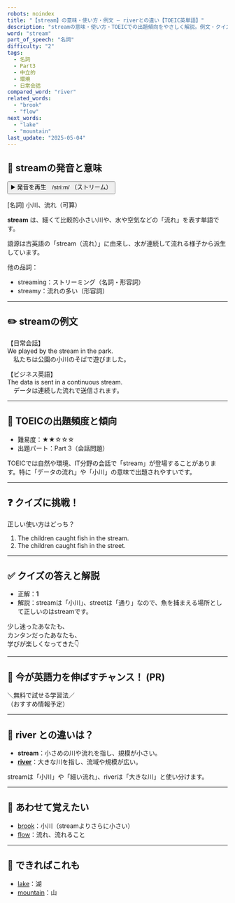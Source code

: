 ```yaml
---
robots: noindex
title: "【stream】の意味・使い方・例文 ― riverとの違い【TOEIC英単語】"
description: "streamの意味・使い方・TOEICでの出題傾向をやさしく解説。例文・クイズ付きでriverとの違いもわかりやすく学べます。"
word: "stream"
part_of_speech: "名詞"
difficulty: "2"
tags:
  - 名詞
  - Part3
  - 中立的
  - 環境
  - 日常会話
compared_word: "river"
related_words:
  - "brook"
  - "flow"
next_words:
  - "lake"
  - "mountain"
last_update: "2025-05-04"
---
```


## 🔰 streamの発音と意味

<button class="play-audio" onclick="playTTS('stream')">
  <span class="play-audio-main">
    ▶️ 発音を再生　/striːm/
  </span>
  <span class="play-audio-sub">
    （ストリーム）
  </span>
</button>

[名詞] 小川、流れ（可算）

**stream** は、細くて比較的小さい川や、水や空気などの「流れ」を表す単語です。

語源は古英語の「stream（流れ）」に由来し、水が連続して流れる様子から派生しています。

他の品詞：  
- streaming：ストリーミング（名詞・形容詞）
- streamy：流れの多い（形容詞）

---

## ✏️ streamの例文

【日常会話】  
We played by the stream in the park.  
　私たちは公園の小川のそばで遊びました。

【ビジネス英語】  
The data is sent in a continuous stream.  
　データは連続した流れで送信されます。

---

## 🎯 TOEICの出題頻度と傾向

- 難易度：★★☆☆☆
- 出題パート：Part 3（会話問題）

TOEICでは自然や環境、IT分野の会話で「stream」が登場することがあります。特に「データの流れ」や「小川」の意味で出題されやすいです。

---

## ❓ クイズに挑戦！

正しい使い方はどっち？

1. The children caught fish in the stream.  
2. The children caught fish in the street.

---

## ✅ クイズの答えと解説

- 正解：**1**
- 解説：streamは「小川」、streetは「通り」なので、魚を捕まえる場所として正しいのはstreamです。

少し迷ったあなたも、  
カンタンだったあなたも、  
学びが楽しくなってきた👇️

---

## 🚀 今が英語力を伸ばすチャンス！ (PR)

<div class="info-center">
＼無料で試せる学習法／<br>  
（おすすめ情報予定）
</div>

---

## 🤔  river との違いは？

- **stream**：小さめの川や流れを指し、規模が小さい。
- **[river](/river)**：大きな川を指し、流域や規模が広い。

streamは「小川」や「細い流れ」、riverは「大きな川」と使い分けます。

---

## 🧩 あわせて覚えたい

- [brook](/brook)：小川（streamよりさらに小さい）
- [flow](/flow)：流れ、流れること

---

## 📖 できればこれも

- [lake](/lake)：湖
- [mountain](/mountain)：山

<!-- cvid: aid43_bid02 -->
